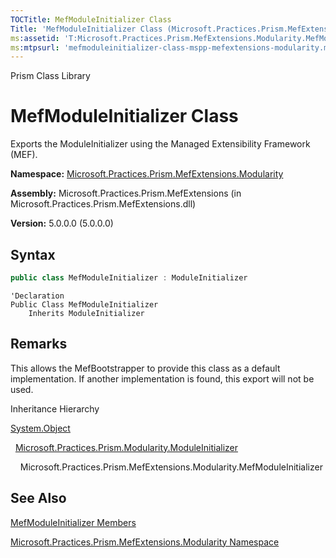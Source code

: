 ```yaml
---
TOCTitle: MefModuleInitializer Class
Title: 'MefModuleInitializer Class (Microsoft.Practices.Prism.MefExtensions.Modularity)'
ms:assetid: 'T:Microsoft.Practices.Prism.MefExtensions.Modularity.MefModuleInitializer'
ms:mtpsurl: 'mefmoduleinitializer-class-mspp-mefextensions-modularity.md'
---
```


Prism Class Library

# MefModuleInitializer Class

Exports the ModuleInitializer using the Managed Extensibility Framework (MEF).

**Namespace:** [Microsoft.Practices.Prism.MefExtensions.Modularity](mspp-mefextensions-modularity-namespace.md)

**Assembly:** Microsoft.Practices.Prism.MefExtensions (in Microsoft.Practices.Prism.MefExtensions.dll)

**Version:** 5.0.0.0 (5.0.0.0)

## Syntax

```C#
public class MefModuleInitializer : ModuleInitializer

```

```VB
'Declaration
Public Class MefModuleInitializer
	Inherits ModuleInitializer
```

## Remarks

 This allows the MefBootstrapper to provide this class as a default implementation. If another implementation is found, this export will not be used.

Inheritance Hierarchy

<span id="familyToggle"></span>[System.Object](http://msdn.microsoft.com/en-us/library/e5kfa45b)

  [Microsoft.Practices.Prism.Modularity.ModuleInitializer](moduleinitializer-class-mspp-modularity.md)

    Microsoft.Practices.Prism.MefExtensions.Modularity.MefModuleInitializer

## See Also


[MefModuleInitializer Members](mefmoduleinitializer-members-mspp-mefextensions-modularity.md)

[Microsoft.Practices.Prism.MefExtensions.Modularity Namespace](mspp-mefextensions-modularity-namespace.md)
